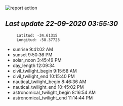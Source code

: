 ![report action](https://github.com/matiasz8/actions-for-reports/workflows/report%20action/badge.svg?branch=develop) 


## *****Last update 22-09-2020 03:55:30*****



		 Latitud: -34.61315
		 Longitud: -58.37723

 - sunrise 	 9:41:02 AM
 - sunset 	 9:50:36 PM
 - solar_noon 	 3:45:49 PM
 - day_length 	 12:09:34
 - civil_twilight_begin 	 9:15:58 AM
 - civil_twilight_end 	 10:15:40 PM
 - nautical_twilight_begin 	 8:46:36 AM
 - nautical_twilight_end 	 10:45:02 PM
 - astronomical_twilight_begin 	 8:16:54 AM
 - astronomical_twilight_end 	 11:14:44 PM
